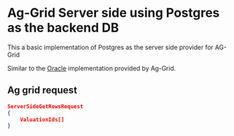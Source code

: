 # Ag-Grid Server side using Postgres as the backend DB

This a basic implementation of Postgres as the server side provider for AG-Grid

Similar to the [Oracle](<https://www.ag-grid.com/archive/25.0.0/documentation/angular/server-side-operations-oracle/>) implementation provided by Ag-Grid.

## Ag grid request

``` json
ServerSideGetRowsRequest
{
    ValuationIds[]
}
```